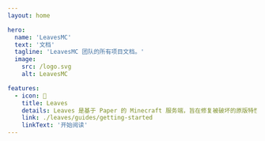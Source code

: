 ```yaml
---
layout: home

hero:
  name: 'LeavesMC'
  text: '文档'
  tagline: 'LeavesMC 团队的所有项目文档。'
  image:
    src: /logo.svg
    alt: LeavesMC

features:
  - icon: 🌿
    title: Leaves
    details: Leaves 是基于 Paper 的 Minecraft 服务端，旨在修复被破坏的原版特性。
    link: ./leaves/guides/getting-started
    linkText: '开始阅读'
---
```

